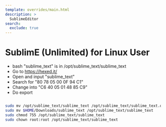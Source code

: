 ```yaml
---
template: overrides/main.html
description: >
  SublimeEditor
search:
  exclude: true
---
```


# SublimE (Unlimited) for Linux User

* bash "sublime_text" is in /opt/sublime_text/sublime_text
* Go to https://hexed.it/
* Open and input "sublime_text"
* Search for "80 78 05 00 0F 94 C1"
* Change into "C6 40 05 01 48 85 C9"
* Do export

```bash

sudo mv /opt/sublime_text/sublime_text /opt/sublime_text/sublime_text.old 
sudo mv $HOME/Downloads/sublime_text /opt/sublime_text/sublime_text
sudo chmod 755 /opt/sublime_text/sublime_text
sudo chown root:root /opt/sublime_text/sublime_text
```
